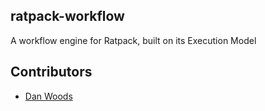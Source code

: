 ratpack-workflow
---

A workflow engine for Ratpack, built on its Execution Model

Contributors
---

* [Dan Woods](https://twitter.com/danveloper)
